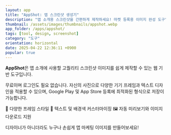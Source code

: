 ```yaml
---
layout: app
title: "AppShot: 앱 스크린샷 생성기"
description: "앱 소개용 스크린샷을 간편하게 제작하세요! 마켓 등록용 이미지 완성 도구"
thumbnail: /assets/images/thumbnails/appshot.webp
app_folder: /apps/appshot/
tags: [tool, design, screenshot]
category: "도구"
orientation: horizontal
date: 2025-04-22 12:36:11 +0900
popular: true
---
```


**AppShot**은 앱 소개에 사용할 고퀄리티 스크린샷 이미지를 쉽게 제작할 수 있는 웹 기반 도구입니다.

무료이며 로그인도 필요 없습니다.
자신의 사진으로 다양한 기기 프레임과 텍스트 디자인을 적용할 수 있으며, Google Play 및 App Store 등록에 최적화된 형식으로 저장이 가능합니다.

📱 다양한 프레임 스타일
🎨 텍스트 및 배경색 커스터마이징
🖼 자동 미리보기와 이미지 다운로드 지원

디자이너가 아니더라도 누구나 손쉽게 앱 마케팅 이미지를 만들어보세요!
